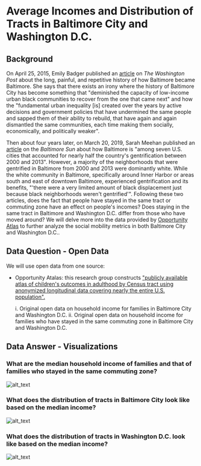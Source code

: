 # Average Incomes and Distribution of Tracts in Baltimore City and Washington D.C.

## Background
On April 25, 2015, Emily Badger published an [article](https://www.washingtonpost.com/news/wonk/wp/2015/04/29/the-long-painful-and-repetitive-history-of-how-baltimore-became-baltimore/) on _The Washington Post_ about the long, painful, and repetitive history of how Baltimore became Baltimore. She says that there exists an irony where the history of Baltimore City has become something that "deminished the capacity of low-income urban black communities to recover from the one that came next" and how the "fundamental urban inequality [is] created over the years by active decisions and government policies that have undermined the same people and sapped them of their ability to rebuild, that have again and again dismantled the same communities, each time making them socially, economically, and politically weaker". 

Then about four years later, on March 20, 2019, Sarah Meehan published an [article](https://www.baltimoresun.com/maryland/baltimore-city/bs-md-ci-gentrification-study-20190319-story.html) on the _Baltimore Sun_ about how Baltimore is "among seven U.S. cities that accounted for nearly half the country's gentrification between 2000 and 2013". However, a majority of the neighborhoods that were gentrified in Baltimore from 2000 and 2013 were dominantly white. While the white community in Baltimore, specifically around Inner Harbor or areas south and east of downtown Baltimore, experienced gentrification and its benefits, "'there were a very limited amount of black displacement just because black neighborhoods weren't gentrified'". Following these two articles, does the fact that people have stayed in the same tract or commuting zone have an effect on people's incomes? Does staying in the same tract in Baltimore and Washington D.C. differ from those who have moved around? We will delve more into the data provided by [Opportunity Atlas](https://www.opportunityatlas.org) to further analyze the social mobility metrics in both Baltimore City and Washington D.C..

## Data Question - Open Data
We will use open data from one source:

* Opportunity Atalas: this research group constructs ["publicly available atlas of children's outcomes in adulthood by Census tract using anonymized longitudinal data covering nearly the entire U.S. population".](https://opportunityinsights.org/paper/the-opportunity-atlas/) 

  i. Original open data on household income for families in Baltimore City and Washington D.C.
  ii. Original open data on household income for families who have stayed in the same commuting zone in Baltimore City and Washington D.C.
  
## Data Answer - Visualizations

### What are the median household income of families and that of families who stayed in the same commuting zone?
![alt_text]()

### What does the distribution of tracts in Baltimore City look like based on the median income?
![alt_text]()

### What does the distribution of tracts in Washington D.C. look like based on the median income?
![alt_text]()
